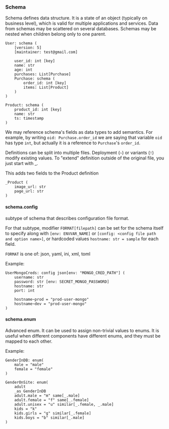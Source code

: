 ### Schema

Schema defines data structure. It is a state of an object (typically on business level), which is valid for multiple
applications and services. Data from schemas may be scattered on several databases. Schemas may be nested when
children belong only to one parent.

```
User: schema (
    [version: 5]
    [maintainer: test@gmail.com]
    
    user_id: int [key]
    name: str
    age: int
    purchases: List[Purchase]
    Purchase: schema (
        order_id: int [key]
        items: List[Product]
    )
)

Product: schema (
    product_id: int [key]
    name: str
    ts: timestamp
)
```

We may reference schema's fields as data types to add semantics. 
For example, by writing `oid: Purchase.order_id` we are saying that variable `oid` has type `int`, 
but actually it is a reference to `Purchase`'s `order_id`.

Definitions can be split into multiple files. Deployment (`~`) or variants (`!`) modify existing values.
To "extend" definition outside of the original file, you just start with _.

This adds two fields to the Product definition

```
_Product (
    image_url: str
    page_url: str
)
```

#### schema.config
subtype of schema that describes configuration file format.

For that subtype, modifier `FORMAT[filepath]` can be set for the schema itself to specify  along with
`[env: ENVVAR_NAME]` or `[config: <config file path and option name>]`, or hardcoded values `hostname: str = sample` 
for each field. 

`FORMAT` is one of: json, yaml, ini, xml, toml

Example:

```
UserMongoCreds: config json[env: "MONGO_CRED_PATH"] (
    username: str
    password: str [env: SECRET_MONGO_PASSWORD]
    hostname: str
    port: int
    
    hostname~prod = "prod-user-mongo"
    hostname~dev = "prod-user-mongo"
)
```

#### schema.enum
 
Advanced enum. It can be used to assign non-trivial values to enums.
It is useful when different components have different enums, and they must be mapped to each other.

Example:

```
GenderInDB: enum(
    male = "male"
    female = "female"
)

GenderOnSite: enum(
    adult
    _as GenderInDB
    adult.male = "m" same[_.male]
    adult.female = "f" same[_.female]
    adult.unisex = "u" similar[_.female, _.male]
    kids = "k"
    kids.girls = "g" similar[_.female]
    kids.boys = "b" similar[_.male]
)
```